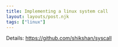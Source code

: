 ```yaml
---
title: Implementing a linux system call
layout: layouts/post.njk
tags: ["linux"]
---
```


Details: <https://github.com/shikshan/syscall>
